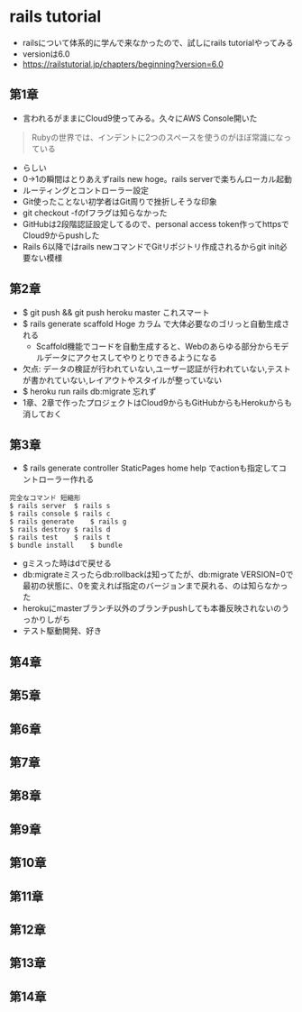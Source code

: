 # rails tutorial
- railsについて体系的に学んで来なかったので、試しにrails tutorialやってみる
- versionは6.0
- https://railstutorial.jp/chapters/beginning?version=6.0

## 第1章
- 言われるがままにCloud9使ってみる。久々にAWS Console開いた
>Rubyの世界では、インデントに2つのスペースを使うのがほぼ常識になっている
- らしい
- 0→1の瞬間はとりあえずrails new hoge。rails serverで楽ちんローカル起動
- ルーティングとコントローラー設定
- Git使ったことない初学者はGit周りで挫折しそうな印象
- git checkout -fのfフラグは知らなかった
- GitHubは2段階認証設定してるので、personal access token作ってhttpsでCloud9からpushした
- Rails 6以降ではrails newコマンドでGitリポジトリ作成されるからgit init必要ない模様

## 第2章
- $ git push && git push heroku master これスマート
- $ rails generate scaffold Hoge カラム で大体必要なのゴリっと自動生成される
  - Scaffold機能でコードを自動生成すると、Webのあらゆる部分からモデルデータにアクセスしてやりとりできるようになる
- 欠点: データの検証が行われていない,ユーザー認証が行われていない,テストが書かれていない,レイアウトやスタイルが整っていない
- $ heroku run rails db:migrate 忘れず
- 1章、2章で作ったプロジェクトはCloud9からもGitHubからもHerokuからも消しておく

## 第3章
- $ rails generate controller StaticPages home help でactionも指定してコントローラー作れる
```
完全なコマンド	短縮形
$ rails server	$ rails s
$ rails console	$ rails c
$ rails generate	$ rails g
$ rails destroy	$ rails d
$ rails test	$ rails t
$ bundle install	$ bundle
```
- gミスった時はdで戻せる
- db:migrateミスったらdb:rollbackは知ってたが、db:migrate VERSION=0で最初の状態に、0を変えれば指定のバージョンまで戻れる、のは知らなかった
- herokuにmasterブランチ以外のブランチpushしても本番反映されないのうっかりしがち
- テスト駆動開発、好き

## 第4章

## 第5章

## 第6章

## 第7章

## 第8章

## 第9章

## 第10章

## 第11章

## 第12章

## 第13章

## 第14章
